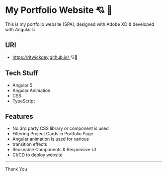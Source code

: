 # My Portfolio Website :cupid: :sparkling_heart:

This is my portfolio website (SPA), designed with Adobe XD & developed with Angular 5

## URl

* [https://ritwickdey.github.io/ ](https://ritwickdey.github.io/) :cupid::sparkling_heart:

## Tech Stuff
- Angular 5 
- Angular Animation 
- CSS 
- TypeScript

## Features

* No 3rd party CSS library or component is used
* Filtering Project Cards in Portfolio Page
* Angular animation is used for various 
*  transition effects
* Reuseable Components & Responsive UI
* CI/CD to deploy website

----------
Thank You
